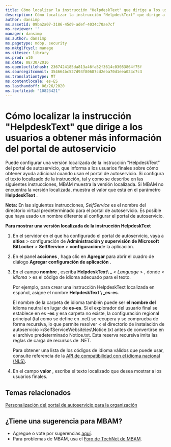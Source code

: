 ```yaml
---
title: Cómo localizar la instrucción "HelpdeskText" que dirige a los usuarios a obtener más información del portal de autoservicio
description: Cómo localizar la instrucción "HelpdeskText" que dirige a los usuarios a obtener más información del portal de autoservicio
author: dansimp
ms.assetid: 09ba2a07-3186-45d9-adef-4034c70ae7cf
ms.reviewer: ''
manager: dansimp
ms.author: dansimp
ms.pagetype: mdop, security
ms.mktglfcycl: manage
ms.sitesec: library
ms.prod: w10
ms.date: 08/30/2016
ms.openlocfilehash: 2367424185da813a46fa52f3614c03083864f75f
ms.sourcegitcommit: 354664bc527d93f80687cd2eba70d1eea024c7c3
ms.translationtype: MT
ms.contentlocale: es-ES
ms.lasthandoff: 06/26/2020
ms.locfileid: "10823421"
---
```

# Cómo localizar la instrucción "HelpdeskText" que dirige a los usuarios a obtener más información del portal de autoservicio


Puede configurar una versión localizada de la instrucción "HelpdeskText" del portal de autoservicio, que informa a los usuarios finales sobre cómo obtener ayuda adicional cuando usan el portal de autoservicio. Si configura el texto localizado de la instrucción, tal y como se describe en las siguientes instrucciones, MBAM muestra la versión localizada. Si MBAM no encuentra la versión localizada, muestra el valor que está en el parámetro **HelpdeskText** .

**Nota:**  En las siguientes instrucciones, *SelfService* es el nombre del directorio virtual predeterminado para el portal de autoservicio. Es posible que haya usado un nombre diferente al configurar el portal de autoservicio.

 

**Para mostrar una versión localizada de la instrucción HelpdeskText**

1.  En el servidor en el que ha configurado el portal de autoservicio, vaya a **sitios** &gt; configuración de **Administración y supervisión de Microsoft BitLocker** &gt; **SelfService** &gt; **configuración**de la aplicación.

2.  En el panel **acciones** , haga clic en **Agregar** para abrir el cuadro de diálogo **Agregar configuración de aplicación** .

3.  En el campo **nombre** , escriba **HelpdeskText**\ _ &lt; *Language* &gt; , donde &lt; *idioma* &gt; es el código de idioma adecuado para el texto.

    Por ejemplo, para crear una instrucción HelpdeskText localizada en español, asigne el nombre **HelpdeskText \ _es-es**.

    El nombre de la carpeta de idioma también puede ser **el nombre del** idioma neutral en lugar de **es-es**. Si el explorador del usuario final se establece en es **-es** y esa carpeta no existe, la configuración regional principal (tal como se define en .net) se recupera y se comprueba de forma recursiva, lo que permite resolver &lt; el directorio de instalación de autoservicio &gt;\\SelfServiceWebsite\\es\\Notice.txt antes de convertirse en el archivo predeterminado Notice.txt. Esta reserva recursiva imita las reglas de carga de recursos de .NET.

    Para obtener una lista de los códigos de idioma válidos que puede usar, consulte referencia de la [API de compatibilidad con el idioma nacional (NLS)](https://go.microsoft.com/fwlink/?LinkId=317947).

4.  En el campo **valor** , escriba el texto localizado que desea mostrar a los usuarios finales.



## Temas relacionados


[Personalización del portal de autoservicio para la organización](customizing-the-self-service-portal-for-your-organization.md)

 

 

## ¿Tiene una sugerencia para MBAM?
- Agregue o vote por sugerencias [aquí](http://mbam.uservoice.com/forums/268571-microsoft-bitlocker-administration-and-monitoring). 
- Para problemas de MBAM, usa el [Foro de TechNet de MBAM](https://social.technet.microsoft.com/Forums/home?forum=mdopmbam).




